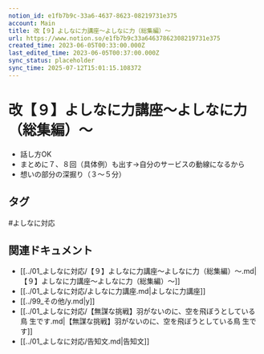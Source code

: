 ```yaml
---
notion_id: e1fb7b9c-33a6-4637-8623-08219731e375
account: Main
title: 改【９】よしなに力講座〜よしなに力（総集編）〜
url: https://www.notion.so/e1fb7b9c33a64637862308219731e375
created_time: 2023-06-05T00:33:00.000Z
last_edited_time: 2023-06-05T00:37:00.000Z
sync_status: placeholder
sync_time: 2025-07-12T15:01:15.108372
---
```

# 改【９】よしなに力講座〜よしなに力（総集編）〜

- 話し方OK
- まとめに７、８回（具体例）も出す→自分のサービスの動線になるから
- 想いの部分の深掘り（３〜５分）

## タグ

#よしなに対応 

## 関連ドキュメント

- [[../01_よしなに対応/【９】よしなに力講座〜よしなに力（総集編）〜.md|【９】よしなに力講座〜よしなに力（総集編）〜]]
- [[../01_よしなに対応/よしなに力講座.md|よしなに力講座]]
- [[../99_その他/y.md|y]]
- [[../01_よしなに対応/【無謀な挑戦】羽がないのに、空を飛ぼうとしている鳥 生です.md|【無謀な挑戦】羽がないのに、空を飛ぼうとしている鳥 生です]]
- [[../01_よしなに対応/告知文.md|告知文]]
